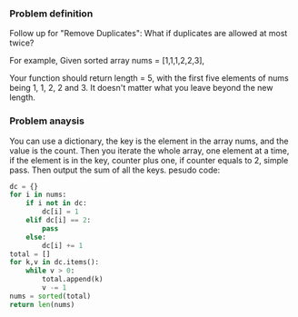 ### Problem definition
Follow up for "Remove Duplicates":
What if duplicates are allowed at most twice?

For example,
Given sorted array nums = [1,1,1,2,2,3],

Your function should return length = 5, with the first five elements of nums being 1, 1, 2, 2 and 3. It doesn't matter what you leave beyond the new length.

### Problem anaysis
You can use a dictionary, the key is the element in the array nums, and the value is the count. Then you iterate the whole array, one element at a time, if the element is in the key, counter plus one, if counter equals to 2, simple pass. Then output the sum of all the keys.
pesudo code:
```python
dc = {}
for i in nums:
    if i not in dc:
        dc[i] = 1
    elif dc[i] == 2:
        pass
    else:
        dc[i] += 1
total = []
for k,v in dc.items():
    while v > 0:
        total.append(k)
        v -= 1
nums = sorted(total)
return len(nums)
```